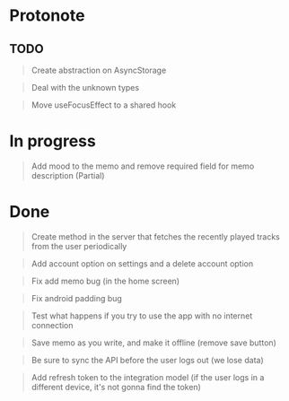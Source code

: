 # Protonote

## TODO

> Create abstraction on AsyncStorage

> Deal with the unknown types

> Move useFocusEffect to a shared hook

# In progress

> Add mood to the memo and remove required field for memo description (Partial)

# Done

> Create method in the server that fetches the recently played tracks from the user periodically

> Add account option on settings and a delete account option

> Fix add memo bug (in the home screen)

> Fix android padding bug

> Test what happens if you try to use the app with no internet connection

> Save memo as you write, and make it offline (remove save button)

> Be sure to sync the API before the user logs out (we lose data)

> Add refresh token to the integration model (if the user logs in a different device, it's not gonna find the token)
